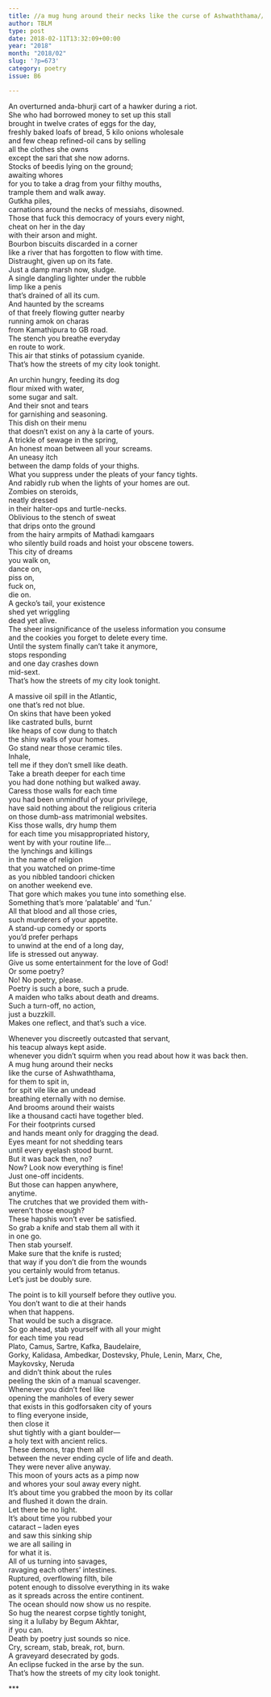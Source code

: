 ```yaml
---
title: //a mug hung around their necks like the curse of Ashwaththama// – by Abhijit Khandkar
author: TBLM
type: post
date: 2018-02-11T13:32:09+00:00
year: "2018"
month: "2018/02"
slug: '?p=673'
category: poetry
issue: B6

---
```

An overturned anda-bhurji cart of a hawker during a riot.  
She who had borrowed money to set up this stall  
brought in twelve crates of eggs for the day,  
freshly baked loafs of bread, 5 kilo onions wholesale  
and few cheap refined-oil cans by selling  
all the clothes she owns  
except the sari that she now adorns.  
Stocks of beedis lying on the ground;  
awaiting whores  
for you to take a drag from your filthy mouths,  
trample them and walk away.  
Gutkha piles,  
carnations around the necks of messiahs, disowned.  
Those that fuck this democracy of yours every night,  
cheat on her in the day  
with their arson and might.  
Bourbon biscuits discarded in a corner  
like a river that has forgotten to flow with time.  
Distraught, given up on its fate.  
Just a damp marsh now, sludge.  
A single dangling lighter under the rubble  
limp like a penis  
that&#8217;s drained of all its cum.  
And haunted by the screams  
of that freely flowing gutter nearby  
running amok on charas  
from Kamathipura to GB road.  
The stench you breathe everyday  
en route to work.  
This air that stinks of potassium cyanide.  
That&#8217;s how the streets of my city look tonight.

An urchin hungry, feeding its dog  
flour mixed with water,  
some sugar and salt.  
And their snot and tears  
for garnishing and seasoning.  
This dish on their menu  
that doesn&#8217;t exist on any à la carte of yours.  
A trickle of sewage in the spring,  
An honest moan between all your screams.  
An uneasy itch  
between the damp folds of your thighs.  
What you suppress under the pleats of your fancy tights.  
And rabidly rub when the lights of your homes are out.  
Zombies on steroids,  
neatly dressed  
in their halter-ops and turtle-necks.  
Oblivious to the stench of sweat  
that drips onto the ground  
from the hairy armpits of Mathadi kamgaars  
who silently build roads and hoist your obscene towers.  
This city of dreams  
you walk on,  
dance on,  
piss on,  
fuck on,  
die on.  
A gecko&#8217;s tail, your existence  
shed yet wriggling  
dead yet alive.  
The sheer insignificance of the useless information you consume  
and the cookies you forget to delete every time.  
Until the system finally can&#8217;t take it anymore,  
stops responding  
and one day crashes down  
mid-sext.  
That&#8217;s how the streets of my city look tonight.

A massive oil spill in the Atlantic,  
one that’s red not blue.  
On skins that have been yoked  
like castrated bulls, burnt  
like heaps of cow dung to thatch  
the shiny walls of your homes.  
Go stand near those ceramic tiles.  
Inhale,  
tell me if they don&#8217;t smell like death.  
Take a breath deeper for each time  
you had done nothing but walked away.  
Caress those walls for each time  
you had been unmindful of your privilege,  
have said nothing about the religious criteria  
on those dumb-ass matrimonial websites.  
Kiss those walls, dry hump them  
for each time you misappropriated history,  
went by with your routine life&#8230;  
the lynchings and killings  
in the name of religion  
that you watched on prime-time  
as you nibbled tandoori chicken  
on another weekend eve.  
That gore which makes you tune into something else.  
Something that&#8217;s more &#8216;palatable&#8217; and &#8216;fun.&#8217;  
All that blood and all those cries,  
such murderers of your appetite.  
A stand-up comedy or sports  
you’d prefer perhaps  
to unwind at the end of a long day,  
life is stressed out anyway.  
Give us some entertainment for the love of God!  
Or some poetry?  
No! No poetry, please.  
Poetry is such a bore, such a prude.  
A maiden who talks about death and dreams.  
Such a turn-off, no action,  
just a buzzkill.  
Makes one reflect, and that&#8217;s such a vice.

Whenever you discreetly outcasted that servant,  
his teacup always kept aside.  
whenever you didn&#8217;t squirm when you read about how it was back then.  
A mug hung around their necks  
like the curse of Ashwaththama,  
for them to spit in,  
for spit vile like an undead  
breathing eternally with no demise.  
And brooms around their waists  
like a thousand cacti have together bled.  
For their footprints cursed  
and hands meant only for dragging the dead.  
Eyes meant for not shedding tears  
until every eyelash stood burnt.  
But it was back then, no?  
Now? Look now everything is fine!  
Just one-off incidents.  
But those can happen anywhere,  
anytime.  
The crutches that we provided them with-  
weren&#8217;t those enough?  
These hapshis won&#8217;t ever be satisfied.  
So grab a knife and stab them all with it  
in one go.  
Then stab yourself.  
Make sure that the knife is rusted;  
that way if you don&#8217;t die from the wounds  
you certainly would from tetanus.  
Let&#8217;s just be doubly sure.

The point is to kill yourself before they outlive you.  
You don&#8217;t want to die at their hands  
when that happens.  
That would be such a disgrace.  
So go ahead, stab yourself with all your might  
for each time you read  
Plato, Camus, Sartre, Kafka, Baudelaire,  
Gorky, Kalidasa, Ambedkar, Dostevsky, Phule, Lenin, Marx, Che, Maykovsky, Neruda  
and didn&#8217;t think about the rules  
peeling the skin of a manual scavenger.  
Whenever you didn&#8217;t feel like  
opening the manholes of every sewer  
that exists in this godforsaken city of yours  
to fling everyone inside,  
then close it  
shut tightly with a giant boulder—  
a holy text with ancient relics.  
These demons, trap them all  
between the never ending cycle of life and death.  
They were never alive anyway.  
This moon of yours acts as a pimp now  
and whores your soul away every night.  
It&#8217;s about time you grabbed the moon by its collar  
and flushed it down the drain.  
Let there be no light.  
It&#8217;s about time you rubbed your  
cataract &#8211; laden eyes  
and saw this sinking ship  
we are all sailing in  
for what it is.  
All of us turning into savages,  
ravaging each others’ intestines.  
Ruptured, overflowing filth, bile  
potent enough to dissolve everything in its wake  
as it spreads across the entire continent.  
The ocean should now show us no respite.  
So hug the nearest corpse tightly tonight,  
sing it a lullaby by Begum Akhtar,  
if you can.  
Death by poetry just sounds so nice.  
Cry, scream, stab, break, rot, burn.  
A graveyard desecrated by gods.  
An eclipse fucked in the arse by the sun.  
That&#8217;s how the streets of my city look tonight.

\***
